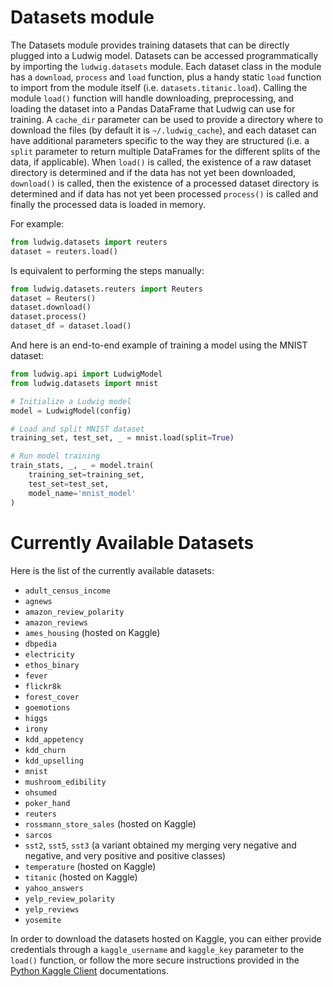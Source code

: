 Datasets module
===============

The Datasets module provides training datasets that can be directly plugged into a Ludwig model.
Datasets can be accessed programmatically by importing the `ludwig.datasets` module.
Each dataset class in the module has a `download`, `process` and `load` function, plus a handy static `load` function to import from the module itself (i.e. `datasets.titanic.load`).
Calling the module `load()` function will handle downloading, preprocessing, and loading the dataset into a Pandas DataFrame that Ludwig can use for training.
A `cache_dir` parameter can be used to provide a directory where to download the files (by default it is `~/.ludwig_cache`), and each dataset can have additional parameters specific to the way they are structured (i.e. a `split` parameter to return multiple DataFrames for the different splits of the data, if applicable).
When `load()` is called, the existence of a raw dataset directory is determined and if the data has not yet been downloaded, `download()` is called, then the existence of a processed dataset directory is determined and if data has not yet been processed `process()` is called and finally the processed data is loaded in memory.

For example:

```python
from ludwig.datasets import reuters
dataset = reuters.load()
```

Is equivalent to performing the steps manually:

```python
from ludwig.datasets.reuters import Reuters
dataset = Reuters()
dataset.download()
dataset.process()
dataset_df = dataset.load()
```

And here is an end-to-end example of training a model using the MNIST dataset:

```python
from ludwig.api import LudwigModel
from ludwig.datasets import mnist

# Initialize a Ludwig model
model = LudwigModel(config)

# Load and split MNIST dataset
training_set, test_set, _ = mnist.load(split=True)

# Run model training
train_stats, _, _ = model.train(
    training_set=training_set,
    test_set=test_set,
    model_name='mnist_model'
)
```


Currently Available Datasets
============================

Here is the list of the currently available datasets:

- `adult_census_income`
- `agnews`
- `amazon_review_polarity`
- `amazon_reviews`
- `ames_housing` (hosted on Kaggle)
- `dbpedia`
- `electricity`
- `ethos_binary`
- `fever`
- `flickr8k`
- `forest_cover`
- `goemotions`
- `higgs`
- `irony`
- `kdd_appetency`
- `kdd_churn`
- `kdd_upselling`
- `mnist`
- `mushroom_edibility`
- `ohsumed`
- `poker_hand`
- `reuters`
- `rossmann_store_sales` (hosted on Kaggle)
- `sarcos`
- `sst2`, `sst5`, `sst3` (a variant obtained my merging very negative and negative, and very positive and positive classes)
- `temperature` (hosted on Kaggle)
- `titanic` (hosted on Kaggle)
- `yahoo_answers`
- `yelp_review_polarity`
- `yelp_reviews`
- `yosemite`

In order to download the datasets hosted on Kaggle, you can either provide credentials through a `kaggle_username` and `kaggle_key` parameter to the `load()` function, or follow the more secure instructions provided in the [Python Kaggle Client](https://technowhisp.com/kaggle-api-python-documentation/) documentations.
